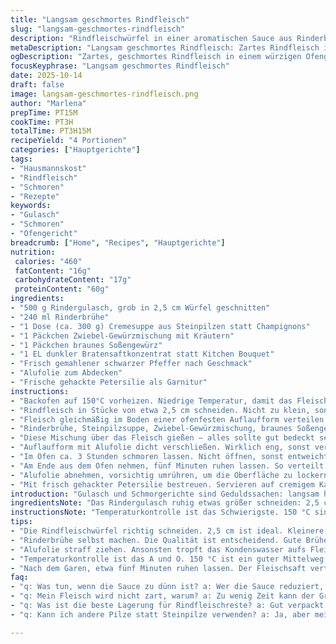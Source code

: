 ```yaml
---
title: "Langsam geschmortes Rindfleisch"
slug: "langsam-geschmortes-rindfleisch"
description: "Rindfleischwürfel in einer aromatischen Sauce aus Rinderbrühe, Steinpilzsuppe und Zwiebel-Gewürzmischung langsam im Ofen bei niedriger Temperatur gegart. Aluminiumfolie sorgt für gleichmäßige Feuchtigkeit, kein Öffnen des Ofens während des Garvorgangs. Ergebnis: Zartes Fleisch, das fast von der Gabel fällt. Klassisch serviert auf Kartoffelpüree oder Reis. Nährwerte etwa 460 kcal pro Portion mit hohem Proteingehalt und wenig Zucker. Praktisch, wenn wenig Zeit für Pflege, aber Zeit für langsames Garverfahren. Perfekte Ofenhygiene und das Wissen um die richtigen Garzeichen entscheidend. "
metaDescription: "Langsam geschmortes Rindfleisch: Zartes Rindfleisch in aromatischer Sauce, perfekt auf Kartoffelpüree oder Reis serviert."
ogDescription: "Zartes, geschmortes Rindfleisch in einem würzigen Ofengericht. Ideal für gemütliche Abende mit Freunden oder Familie."
focusKeyphrase: "Langsam geschmortes Rindfleisch"
date: 2025-10-14
draft: false
image: langsam-geschmortes-rindfleisch.png
author: "Marlena"
prepTime: PT15M
cookTime: PT3H
totalTime: PT3H15M
recipeYield: "4 Portionen"
categories: ["Hauptgerichte"]
tags:
- "Hausmannskost"
- "Rindfleisch"
- "Schmoren"
- "Rezepte"
keywords:
- "Gulasch"
- "Schmoren"
- "Ofengericht"
breadcrumb: ["Home", "Recipes", "Hauptgerichte"]
nutrition: 
 calories: "460"
 fatContent: "16g"
 carbohydrateContent: "17g"
 proteinContent: "60g"
ingredients:
- "500 g Rindergulasch, grob in 2,5 cm Würfel geschnitten"
- "240 ml Rinderbrühe"
- "1 Dose (ca. 300 g) Cremesuppe aus Steinpilzen statt Champignons"
- "1 Päckchen Zwiebel-Gewürzmischung mit Kräutern"
- "1 Päckchen braunes Soßengewürz"
- "1 EL dunkler Bratensaftkonzentrat statt Kitchen Bouquet"
- "Frisch gemahlener schwarzer Pfeffer nach Geschmack"
- "Alufolie zum Abdecken"
- "Frische gehackte Petersilie als Garnitur"
instructions:
- "Backofen auf 150°C vorheizen. Niedrige Temperatur, damit das Fleisch langsam zart wird ohne auszutrocknen."
- "Rindfleisch in Stücke von etwa 2,5 cm schneiden. Nicht zu klein, sonst zerfällt es später."
- "Fleisch gleichmäßig im Boden einer ofenfesten Auflaufform verteilen."
- "Rinderbrühe, Steinpilzsuppe, Zwiebel-Gewürzmischung, braunes Soßengewürz, Bratensaftkonzentrat und Pfeffer in einer mittelgroßen Schüssel gründlich verrühren. Keine Klümpchen, sonst wird die Sauce körnig."
- "Diese Mischung über das Fleisch gießen – alles sollte gut bedeckt sein."
- "Auflaufform mit Alufolie dicht verschließen. Wirklich eng, sonst verdunstet zu viel Flüssigkeit."
- "Im Ofen ca. 3 Stunden schmoren lassen. Nicht öffnen, sonst entweicht die Hitze und der Garprozess wird gestört. Das Zischen der Blasen in der Sauce ist ein guter Indikator, dass alles kocht."
- "Am Ende aus dem Ofen nehmen, fünf Minuten ruhen lassen. So verteilt sich der Fleischsaft schön in der Sauce und hinterlässt nicht trockene Stücke."
- "Alufolie abnehmen, vorsichtig umrühren, um die Oberfläche zu lockern."
- "Mit frisch gehackter Petersilie bestreuen. Servieren auf cremigem Kartoffelpüree oder lockerem Reis."
introduction: "Gulasch und Schmorgerichte sind Geduldssachen: langsam heiß, dann länger leise. Schon oft zu schnell gemacht, Fleisch trocken, Sauce fade. Dabei schafft das schonende Garen bei 150 °C diese Unwiderstehlichkeit. Zusammenspiel von Rindfleisch, Brühe und dieser würzigen Suppe aus Steinpilzen bringt Tiefgang, keine künstlichen Aromen mehr nötig. Lustigerweise war mein erster Versuch mit Standard-Champignonsuppe; der Duft von Steinpilzen macht sofort mehr her. Wichtig: Diese wird zum Bindeglied der Sauce, harmonisch und dick. Die Temperatur und der Verzicht auf Ofenöffnen sind basic, doch gern vergessen. Mit diesem Rhythmus kriegt man aus Gulasch was für Tage – festes Rind, aber nicht zäh, den Geschmack hat kaum eine schnelle Pfanne. "
ingredientsNote: "Das Rindergulasch ruhig etwas größer schneiden: 2,5 cm sind ideal für bissfeste Stücke. Die Rinderbrühe am besten selbstgemacht oder aus hochwertigem Fond, industriell gemahlene Brühe kann bitter sein. Creme-Suppen gibt’s oft günstig, aber bei Steinpilz statt Champignon gewinnt das Ganze deutlich an Aroma. Die Gewürzmischungen schützen vor fad schmeckendem Saft, sie bündeln Aroma und bringen viel Würze. Bratensaftkonzentrat statt Kitchen Bouquet ist leichter zu bekommen, die dunkle Farbe ist zwar sichtbar, aber nicht entscheidend fürs Aroma. Pfeffer frisch mahlen, das ergibt mehr Tiefe als gemahlener. Wer kein Alu verwenden will, braucht eine sehr eng schließende Form oder Deckel, doppelt abdecken geht auch. Petersilie frisch hacken und erst zum Schluss drauf, sonst wird sie schwarz. "
instructionsNote: "Temperaturkontrolle ist das Schwierigste. 150 °C sind ein Kompromiss – langsam genug für Zartheit, kurz genug für Praktikabilität. Nicht öffnen unterbricht Schmorprozess und lässt Temperatur fallen, was zäh werden lässt. Lieber länger, wenn unsicher. Das leise Blubbern unter der Folie zeigt Kochvorgang. Nach Ablauf der Zeit ruhig den Rand prüfen: das Fleisch sollte mit leichtem Widerstand weich schmecken, bleibt hart, noch 15-20 Minuten rein. Ruhezeit außerhalb des Ofens schließt Garpunkt perfekter ab. Die Sauce sollte dicklich sein, evtl. kurz ohne Folie noch andicken lassen, wenn sie zu dünn wirkt. Für flinkere Hand kann man Rindfleisch vorher kurz scharf anbraten, setzt Röstaromen frei; ich hab’s ausprobiert, macht Geschmack komplexer, kostet Zeit. Bei wenig Geduld hilft ein Schnellkochtopf, aber der hiergedruckte Ofenweg bringt mehr Schmorgefühl. "
tips:
- "Die Rindfleischwürfel richtig schneiden. 2,5 cm ist ideal. Kleinere Stücke zerfallen. Achte darauf, das Fleisch gleichmäßig zu verteilen; das sorgt für gleichmäßiges Garen."
- "Rinderbrühe selbst machen. Die Qualität ist entscheidend. Gute Brühe macht die Sauce aromatisch. Industriell verarbeitete Brühe kann bitter sein. Steinpilzsuppe bringt Tiefe ins Gericht, ersetze sie bei Bedarf durch Pilzcreme."
- "Alufolie straff ziehen. Ansonsten tropft das Kondenswasser aufs Fleisch. Es wird matschig. Bei Übergare fly in a pot gibt es auch Kompromisse. Sie sparen Zeit, aber das Aroma leidet."
- "Temperaturkontrolle ist das A und O. 150 °C ist ein guter Mittelweg. Zu hohe Hitze kann das Fleisch zäh machen. Geduld ist gefragt, lieber länger schmoren lassen als zu kurz."
- "Nach dem Garen, etwa fünf Minuten ruhen lassen. Der Fleischsaft verteilt sich wunderbar in der Sauce. Vor dem Servieren gut umrühren; Petersilie erst zuletzt drauf, die bleibt so schön grün."
faq:
- "q: Was tun, wenn die Sauce zu dünn ist? a: Wer die Sauce reduziert, kann die Hitze leicht erhöhen. Vielleicht Gemüse dazupacken für mehr Dichte; ruhig am Herd bleiben und regelmäßig umrühren."
- "q: Mein Fleisch wird nicht zart, warum? a: Zu wenig Zeit kann der Grund sein. Oder die Temperatur war zu hoch. Weiter schmoren, immer wieder prüfen. Geduld zahlt sich aus, alternative Garmethoden probieren."
- "q: Was ist die beste Lagerung für Rindfleischreste? a: Gut verpackt hält sich das Fleisch im Kühlschrank drei bis vier Tage. Einfrieren ist auch möglich; aber Flasken und Zwiebeln zusammen einfrieren ist keine gute Idee."
- "q: Kann ich andere Pilze statt Steinpilze verwenden? a: Ja, aber mein Tipp: Trüffelöl dazugeben. Das verstärkt den Geschmack. Manchmal genügt das. Misch dich aus, sei kreativ und schau, was du im Kühlschrank hast."

---
```

